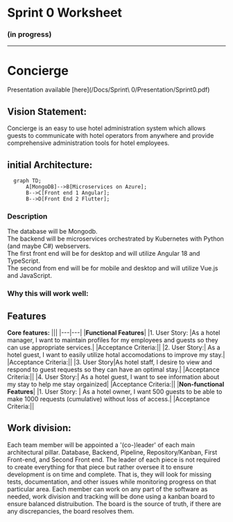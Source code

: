 # Sprint 0 Worksheet 
### (in progress)

***
# **Concierge**

Presentation available [here](/Docs/Sprint\ 0/Presentation/Sprint0.pdf)
## Vision Statement:

Concierge is an easy to use hotel administration system which allows guests to communicate with hotel operators from anywhere and provide comprehensive administration tools for hotel employees.



## initial Architecture:

```mermaid
  graph TD;
      A[MongoDB]-->B[Microservices on Azure];
      B-->C[Front end 1 Angular];
      B-->D[Front End 2 Flutter];
```

### Description
The database will be Mongodb.\
The backend will be microservices orchestrated by Kubernetes with Python (and maybe C#) webservers.\
The first front end will be for desktop and will utilize Angular 18 and TypeScript.\
The second from end will be for mobile and desktop and will utilize Vue.js and JavaScript.

### Why this will work well:

## Features

**Core features:**
|||
|---|---|
|**Functional Features**|
|1. User Story: |As a hotel manager, I want to maintain profiles for my employees and guests so they can use appropriate services.|
|Acceptance Criteria:||
|2. User Story:| As a hotel guest, I want to easily utilize hotal accomodations to improve my stay.|
|Acceptance Criteria:||
|3. User Story|As hotel staff, I desire to view and respond to guest requests so they can have an optimal stay.|
|Acceptance Criteria:||
|4. User Story:| As a hotel guest, I want to see information about my stay to help me stay orgainized|
|Acceptance Criteria:||
|**Non-functional Features**|
|1. User Story: | As a hotel owner, I want 500 guests to be able to make 1000 requests (cumulative) without loss of access.|
|Acceptance Criteria:||


## Work division:

Each team member will be appointed a '(co-)leader' of each main architectural pillar.
Database, Backend, Pipeline, Repository/Kanban, First Front-end, and Second Front end.
The leader of each piece is not required to create everything for that piece but rather oversee it to ensure development is on time and complete. That is, they will look for missing tests, documentation, and other issues while monitoring progress on that particular area. Each member can work on any part of the software as needed, work division and tracking will be done using a kanban board to ensure balanced distruibution. The board is the source of truth, if there are any discrepancies, the board resolves them.